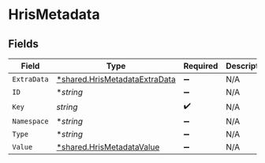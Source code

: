 # HrisMetadata


## Fields

| Field                                                                                | Type                                                                                 | Required                                                                             | Description                                                                          |
| ------------------------------------------------------------------------------------ | ------------------------------------------------------------------------------------ | ------------------------------------------------------------------------------------ | ------------------------------------------------------------------------------------ |
| `ExtraData`                                                                          | [*shared.HrisMetadataExtraData](../../../pkg/models/shared/hrismetadataextradata.md) | :heavy_minus_sign:                                                                   | N/A                                                                                  |
| `ID`                                                                                 | **string*                                                                            | :heavy_minus_sign:                                                                   | N/A                                                                                  |
| `Key`                                                                                | *string*                                                                             | :heavy_check_mark:                                                                   | N/A                                                                                  |
| `Namespace`                                                                          | **string*                                                                            | :heavy_minus_sign:                                                                   | N/A                                                                                  |
| `Type`                                                                               | **string*                                                                            | :heavy_minus_sign:                                                                   | N/A                                                                                  |
| `Value`                                                                              | [*shared.HrisMetadataValue](../../../pkg/models/shared/hrismetadatavalue.md)         | :heavy_minus_sign:                                                                   | N/A                                                                                  |